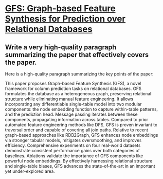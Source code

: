 # [GFS: Graph-based Feature Synthesis for Prediction over Relational   Databases](https://arxiv.org/abs/2312.02037)

## Write a very high-quality paragraph summarizing the paper that effectively covers the paper.

 Here is a high-quality paragraph summarizing the key points of the paper:

This paper proposes Graph-based Feature Synthesis (GFS), a novel framework for column prediction tasks on relational databases. GFS formulates the database as a heterogeneous graph, preserving relational structure while eliminating manual feature engineering. It allows incorporating any differentiable single-table model into two modular components: the node embedding function to capture within-table patterns, and the prediction head. Message passing iterates between these components, propagating information across tables. Compared to prior automated feature engineering methods like DFS, GFS is proven invariant to traversal order and capable of covering all join paths. Relative to recent graph-based approaches like RDB2Graph, GFS enhances node embeddings via stronger tabular models, mitigates oversmoothing, and improves efficiency. Comprehensive experiments on four real-world datasets demonstrate consistent performance gains over both categories of baselines. Ablations validate the importance of GFS components like powerful node embeddings. By effectively harnessing relational structure and single-table biases, GFS advances the state-of-the-art in an important yet under-explored area.
